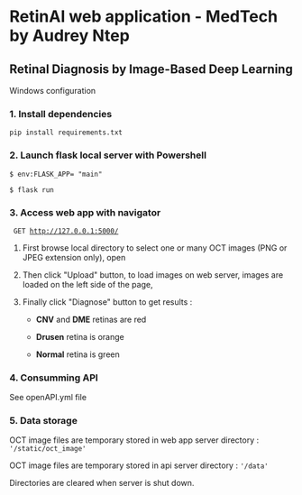# RetinAI web application - MedTech by Audrey Ntep

## Retinal Diagnosis by Image-Based Deep Learning

Windows configuration

### 1. Install dependencies

<code>pip install requirements.txt</code>


### 2. Launch flask local server with Powershell

<code>$ env:FLASK_APP= "main"</code>

<code>$ flask run</code>


### 3. Access web app with navigator

<code> GET http://127.0.0.1:5000/</code>

1. First browse local directory to select one or many OCT images (PNG or JPEG extension only), open

2. Then click "Upload" button, to load images on web server, images are loaded on the left side of the page,

3. Finally click "Diagnose" button to get results :

    - **CNV** and **DME** retinas are red

    - **Drusen** retina is orange

    - **Normal** retina is green


### 4. Consumming API

See openAPI.yml file


### 5. Data storage

OCT image files are temporary stored in web app server directory : <code>'/static/oct_image'</code>

OCT image files are temporary stored in api server directory : <code>'/data'</code>

Directories are cleared when server is shut down.